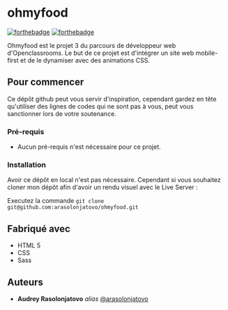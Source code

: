 # ohmyfood

[![forthebadge](https://forthebadge.com/images/badges/uses-html.svg)](https://forthebadge.com) [![forthebadge](https://forthebadge.com/images/badges/uses-css.svg)](https://forthebadge.com)

Ohmyfood est le projet 3 du parcours de développeur web d'Openclassrooms. Le but de ce projet est d'intégrer un site web mobile-first et de le dynamiser avec des animations CSS. 

## Pour commencer 

Ce dépôt github peut vous servir d'inspiration, cependant gardez en tête qu'utiliser des lignes de codes qui ne sont pas à vous, peut vous sanctionner lors de votre soutenance.

### Pré-requis

- Aucun pré-requis n'est nécessaire pour ce projet.

### Installation

Avoir ce dépôt en local n'est pas nécessaire. Cependant si vous souhaitez cloner mon dépôt afin d'avoir un rendu visuel avec le Live Server :

Executez la commande 
``git clone git@github.com:arasolonjatovo/ohmyfood.git``

## Fabriqué avec

* HTML 5
* CSS
* Sass

## Auteurs

* **Audrey Rasolonjatovo** _alias_ [@arasolonjatovo](https://github.com/arasolonjatovo)

